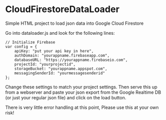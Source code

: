 # CloudFirestoreDataLoader
Simple HTML project to load json data into Google Cloud Firestore

Go into dataloader.js and look for the following lines:

    // Initialize Firebase
    var config = {
        apiKey: "put your api key in here",
        authDomain: "yourappname.firebaseapp.com",
        databaseURL: "https://yourappname.firebaseio.com",
        projectId: "yourprojectid",
        storageBucket: "yourappname.appspot.com",
        messagingSenderId: "yourmessagesenderid"
    };
  
  Change these settings to match your project settings. Then serve this up from a webserver and paste your json export from the Google Realtime DB (or just your regular json file) and click on the load button.
  
  There is very little error handling at this point, Please use this at your own risk!
